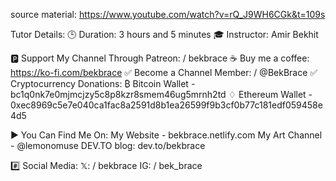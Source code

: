 source material:
https://www.youtube.com/watch?v=rQ_J9WH6CGk&t=109s

Tutor Details:
🕒 Duration: 3 hours and 5 minutes
🎓 Instructor: Amir Bekhit

🅿 Support My Channel Through Patreon:   / bekbrace
☕ Buy me a coffee: https://ko-fi.com/bekbrace
✅ Become a Channel Member:
 /  @BekBrace
✅ Cryptocurrency Donations:
₿ Bitcoin Wallet - bc1q0nk7e0mjmcjzy5c8p8kzr8smem46ug5mrnh2td
♢ Ethereum Wallet - 0xec8969c5e7e040ca1fac8a2591d8b1ea26599f9b3cf0b77c181edf059458e4d5

▶️ You Can Find Me On:
My Website - bekbrace.netlify.com
My Art Channel -   ‪@lemonomuse‬
DEV.TO blog: dev.to/bekbrace

#️⃣ Social Media:
𝕏:   / bekbrace
IG:   / bek_brace
